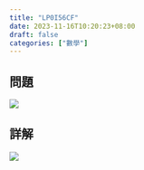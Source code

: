 ```yaml
---
title: "LP0I56CF"
date: 2023-11-16T10:20:23+08:00
draft: false
categories: ["數學"]
---
```

<!--more-->

## 問題
<img src="/posts/solution/LP0I56CF-q.png">

## 詳解
<img src="/posts/solution/LP0I56CF-sol.png">

